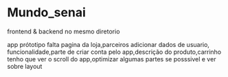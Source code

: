 # Mundo_senai
frontend & backend no mesmo diretorio

app prótotipo falta pagina da loja,parceiros adicionar dados de usuario, funcionalidade,parte de criar conta pelo app,descrição do produto,carrinho
tenho que ver o scroll do app,optimizar algumas partes se posssivel e ver sobre layout
